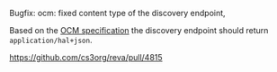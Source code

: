 Bugfix: ocm: fixed content type of the discovery endpoint,

Based on the [OCM specification](https://cs3org.github.io/OCM-API/docs.html?repo=OCM-API&user=cs3org#/paths/~1ocm-provider/get) the discovery endpoint
should return `application/hal+json`.

https://github.com/cs3org/reva/pull/4815
